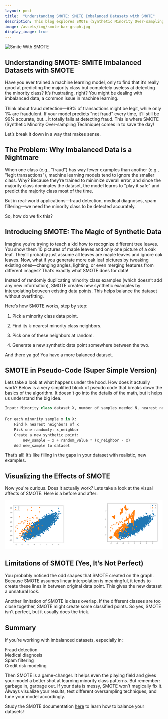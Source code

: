 ```yaml
---
layout: post
title:  "Understanding SMOTE: SMITE Imbalanced Datasets with SMOTE"
description: This blog explores SMOTE (Synthetic Minority Over-sampling Technique)—a powerful method for generating synthetic samples to balance datasets, improving model performance and fairness.
image: /assets/img/smote-bar-graph.jpg
display_image: true
---
```


![Smite With SMOTE]({{site.url}}/{{site.baseurl}}/assets/images/woman_sniffing_soup.jpg)

## Understanding SMOTE: SMITE Imbalanced Datasets with SMOTE

Have you ever trained a machine learning model, only to find that it’s really good at predicting the majority class but completely useless at detecting the minority class? It’s frustrating, right? You might be dealing with imbalanced data, a common issue in machine learning.

Think about fraud detection—99% of transactions might be legit, while only 1% are fraudulent. If your model predicts "not fraud" every time, it'll still be 99% accurate, but… it totally fails at detecting fraud. This is where SMOTE (Synthetic Minority Over-sampling Technique) comes in to save the day!

Let’s break it down in a way that makes sense.

## **The Problem: Why Imbalanced Data is a Nightmare**

When one class (e.g., "fraud") has way fewer examples than another (e.g., "legit transactions"), machine learning models tend to ignore the smaller class. Why? Because they’re trained to minimize overall error, and since the majority class dominates the dataset, the model learns to "play it safe" and predict the majority class most of the time.

But in real-world applications—fraud detection, medical diagnoses, spam filtering—we need the minority class to be detected accurately.

So, how do we fix this?

## **Introducing SMOTE: The Magic of Synthetic Data**

Imagine you’re trying to teach a kid how to recognize different tree leaves. You show them 10 pictures of maple leaves and only one picture of a oak leaf. They’ll probably just assume all leaves are maple leaves and ignore oak leaves. Now, what if you generate more oak leaf pictures by tweaking existing ones—changing angles, lighting, or even merging features from different images? That’s exactly what SMOTE does for data!

Instead of randomly duplicating minority class examples (which doesn’t add any new information), SMOTE creates new synthetic examples by interpolating between existing data points. This helps balance the dataset without overfitting.

Here’s how SMOTE works, step by step:

1.  Pick a minority class data point.

2.  Find its k-nearest minority class neighbors.

3.  Pick one of these neighbors at random.

4.  Generate a new synthetic data point somewhere between the two.

And there ya go! You have a more balanced dataset.

## **SMOTE in Pseudo-Code (Super Simple Version)**

Lets take a look at what happens under the hood. How does it actually work? Below is a very simplified block of pseudo code that breaks down the basics of the algorithm. It doesn't go into the details of the math, but it helps us understand the big idea.

``` python
Input: Minority class dataset X, number of samples needed N, nearest neighbors k

For each minority sample x in X:
    Find k nearest neighbors of x
    Pick one randomly: x_neighbor
    Create a new synthetic point:
        new_sample = x + random_value * (x_neighbor - x)
    Add new_sample to dataset
```

That’s all! It’s like filling in the gaps in your dataset with realistic, new examples.

## **Visualizing the Effects of SMOTE**

Now you're curious. Does it actually work? Lets take a look at the visual affects of SMOTE. Here is a before and after:

![SMOTE Before & After](../assets/img/smote-visual2.png)

## **Limitations of SMOTE (Yes, It’s Not Perfect)**

You probably noticed the odd shapes that SMOTE created on the graph. Because SMOTE assumes linear interpolation is meaningful, it tends to create these lines in between original data point. This gives the new dataset a unnatural look.

Another limitation of SMOTE is class overlap. If the different classes are too close together, SMOTE might create some classified points. So yes, SMOTE isn't perfect, but it usually does the trick.

## **Summary**

If you’re working with imbalanced datasets, especially in:

Fraud detection\
Medical diagnosis\
Spam filtering\
Credit risk modeling

Then SMOTE is a game-changer. It helps even the playing field and gives your model a better shot at learning minority class patterns. But remember: garbage in, garbage out. If your data is messy, SMOTE won’t magically fix it. Always visualize your results, test different oversampling techniques, and tune your model accordingly.

Study the SMOTE documentation [here](https://imbalanced-learn.org/dev/references/generated/imblearn.over_sampling.SMOTE.html) to learn how to balance your datasets!
